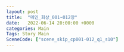 ```yaml
---
layout: post
title:  "메인_회상_001~012장"
date:   2022-06-14 20:00:00 +0000
categories: Main
Tags: Story Main
SceneCode: ["scene_skip_cp001-012_q1_s10"]
---
```

